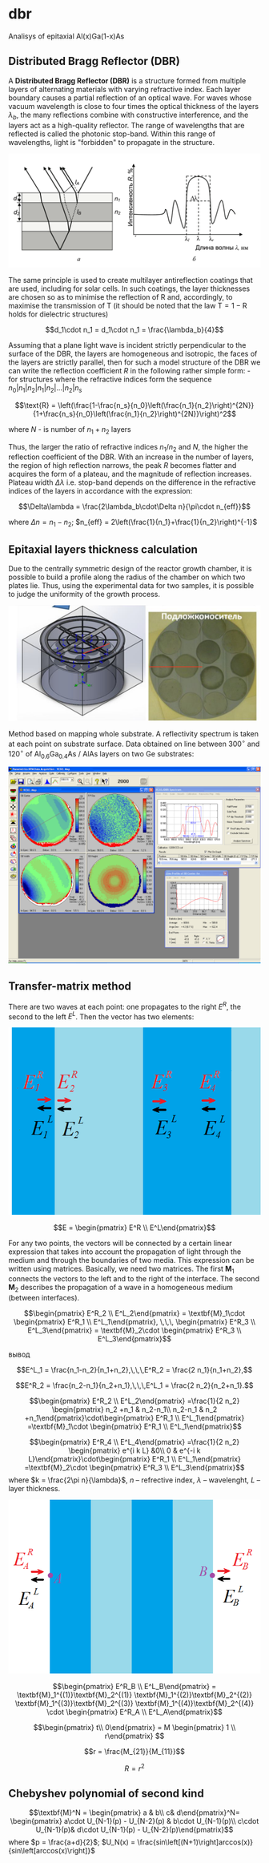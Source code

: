 # dbr
 Analisys of epitaxial Al(x)Ga(1-x)As

 ## Distributed Bragg Reflector (DBR)

 A **Distributed Bragg Reflector (DBR)** is a structure formed from multiple layers of alternating materials with varying refractive index. Each layer boundary causes a partial reflection of an optical wave. For waves whose vacuum wavelength is close to four times the optical thickness of the layers $\lambda_b$, the many reflections combine with constructive interference, and the layers act as a high-quality reflector. The range of wavelengths that are reflected is called the photonic stop-band. Within this range of wavelengths, light is "forbidden" to propagate in the structure.

 ![Reflection of light in a DBR](img/dbr.png)

 The same principle is used to create multilayer antireflection coatings that are used, including for solar cells. In such coatings, the layer thicknesses are chosen so as to minimise the reflection of $\text{R}$ and, accordingly, to maximise the transmission of $\text{T}$ (it should be noted that the law $\text{T} = 1 - \text{R}$ holds for dielectric structures)

 $$d_1\cdot n_1 = d_1\cdot n_1 = \frac{\lambda_b}{4}$$

 Assuming that a plane light wave is incident strictly perpendicular to the surface of the DBR, the layers are homogeneous and isotropic, the faces of the layers are strictly parallel, then for such a model structure of the DBR we can write the reflection coefficient $R$ in the following rather simple form: - for structures where the refractive indices form the sequence $n_0|n_1|n_2|n_1|n_2|...|n_2|n_s$

 $$\text{R} = \left(\frac{1-\frac{n_s}{n_0}\left(\frac{n_1}{n_2}\right)^{2N}}{1+\frac{n_s}{n_0}\left(\frac{n_1}{n_2}\right)^{2N}}\right)^2$$

 where $N$ - is number of $n_1+n_2$ layers

 Thus, the larger the ratio of refractive indices $n_1/n_2$ and $N$, the higher the reflection coefficient of the DBR. With an increase in the number of layers, the region of high reflection narrows, the peak $R$ becomes flatter and acquires the form of a plateau, and the magnitude of reflection increases. Plateau width $\Delta\lambda$ i.e. stop-band depends on the difference in the refractive indices of the layers in accordance with the expression:

 $$\Delta\lambda = \frac{2\lambda_b\cdot\Delta n}{\pi\cdot n_{eff}}$$

 where $\Delta n = n_1 - n_2$; $n_{eff} = 2\left(\frac{1}{n_1}+\frac{1}{n_2}\right)^{-1}$

 ## Epitaxial layers thickness calculation

Due to the centrally symmetric design of the reactor growth chamber, it is possible to build a profile along the radius of the chamber on which two plates lie. Thus, using the experimental data for two samples, it is possible to judge the uniformity of the growth process.

![](img/epitaxy_chamber.png)

Method based on mapping whole substrate. A reflectivity spectrum is taken at each point on substrate surface. Data obtained on line between ${300}^\circ$ and ${120}^\circ$ of $\text{Al}_{0.6}\text{Ga}_{0.4}\text{As}\text{ / } \text{AlAs}$ layers on two $\text{Ge}$ substrates:

![](M1/M1_1.bmp)

## Transfer-matrix method

There are two waves at each point: one propagates to the right $E^R$, the second to the left $E^L$. Then the vector has two elements:

![](img/layers.png)

$$E = \begin{pmatrix} E^R \\ E^L\end{pmatrix}$$

For any two points, the vectors will be connected by a certain linear expression that takes into account the propagation of light through the medium and through the boundaries of two media. This expression can be written using matrices. Basically, we need two matrices. The first $\textbf{M}_1$ connects the vectors to the left and to the right of the interface. The second $\textbf{M}_2$ describes the propagation of a wave in a homogeneous medium (between interfaces).

$$\begin{pmatrix} E^R_2 \\ E^L_2\end{pmatrix} = \textbf{M}_1\cdot \begin{pmatrix} E^R_1 \\ E^L_1\end{pmatrix}, \,\,\, \begin{pmatrix} E^R_3 \\ E^L_3\end{pmatrix} = \textbf{M}_2\cdot \begin{pmatrix} E^R_3 \\ E^L_3\end{pmatrix}$$

вывод

$$E^L_1 = \frac{n_1-n_2}{n_1+n_2},\,\,\,E^R_2 = \frac{2 n_1}{n_1+n_2},$$

$$E^R_2 = \frac{n_2-n_1}{n_2+n_1},\,\,\,E^L_1 = \frac{2 n_2}{n_2+n_1}.$$

$$\begin{pmatrix} E^R_2 \\ E^L_2\end{pmatrix}
=\frac{1}{2 n_2} \begin{pmatrix} n_2 +n_1 & n_2-n_1\\ n_2-n_1 & n_2 +n_1\end{pmatrix}\cdot\begin{pmatrix} E^R_1 \\ E^L_1\end{pmatrix}
=\textbf{M}_1\cdot \begin{pmatrix} E^R_1 \\ E^L_1\end{pmatrix}$$

$$\begin{pmatrix} E^R_4 \\ E^L_4\end{pmatrix}
=\frac{1}{2 n_2} \begin{pmatrix} e^{i k L} &0\\ 0 & e^{-i k L}\end{pmatrix}\cdot\begin{pmatrix} E^R_1 \\ E^L_1\end{pmatrix}
=\textbf{M}_2\cdot \begin{pmatrix} E^R_3 \\ E^L_3\end{pmatrix}$$
where $k = \frac{2\pi n}{\lambda}$, $n$ – refrective index, $\lambda$ – wavelenght, $L$ – layer thickness.

![](img/layers2.png)

$$\begin{pmatrix} E^R_B \\ E^L_B\end{pmatrix}
= \textbf{M}_1^{(1)}\textbf{M}_2^{(1)} \textbf{M}_1^{(2)}\textbf{M}_2^{(2)}
\textbf{M}_1^{(3)}\textbf{M}_2^{(3)}
\textbf{M}_1^{(4)}\textbf{M}_2^{(4)}
\cdot \begin{pmatrix} E^R_A \\ E^L_A\end{pmatrix}$$

$$\begin{pmatrix} t\\ 0\end{pmatrix}  = M \begin{pmatrix} 1 \\ r\end{pmatrix} $$

$$r = \frac{M_{21}}{M_{11}}$$

$$R = r^2$$

## Chebyshev polynomial of second kind

$$\textbf{M}^N = \begin{pmatrix} a & b\\ c& d\end{pmatrix}^N= \begin{pmatrix} a\cdot U_{N-1}(p) - U_{N-2}(p) & b\cdot U_{N-1}(p)\\ c\cdot U_{N-1}(p)& d\cdot U_{N-1}(p) - U_{N-2}(p)\end{pmatrix}$$
where $p = \frac{a+d}{2}$; $U_N(x) = \frac{sin\left[(N+1)\right]arccos(x)}{sin\left[arccos(x)\right]}$
